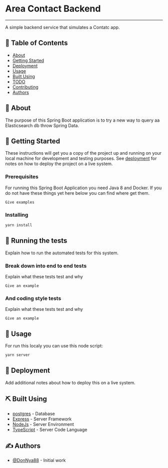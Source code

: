 # Area Contact Backend
---
A simple backend service that simulates a Contatc app.

## 📝 Table of Contents

- [About](#about)
- [Getting Started](#getting_started)
- [Deployment](#deployment)
- [Usage](#usage)
- [Built Using](#built_using)
- [TODO](../TODO.md)
- [Contributing](../CONTRIBUTING.md)
- [Authors](#authors)
<!-- - [Acknowledgments](#acknowledgement) -->

## 🧐 About <a name = "about"></a>

The purpose of this Spring Boot application is to try a new way to query aa Elasticsearch db throw Spring Data.

## 🏁 Getting Started <a name = "getting_started"></a>

These instructions will get you a copy of the project up and running on your local machine for development and testing purposes. See [deployment](#deployment) for notes on how to deploy the project on a live system.

### Prerequisites
For running this Spring Boot Application you need Java 8 and Docker. If you do not have these things yet here below you can find where get them.
```
Give examples
```

### Installing

```bash
yarn install
```

## 🔧 Running the tests <a name = "tests"></a>

Explain how to run the automated tests for this system.

### Break down into end to end tests

Explain what these tests test and why

```
Give an example
```

### And coding style tests

Explain what these tests test and why

```
Give an example
```

## 🎈 Usage <a name="usage"></a>

For run this localy you can use this node script:

```bash
yarn server
```

## 🚀 Deployment <a name = "deployment"></a>

Add additional notes about how to deploy this on a live system.

## ⛏️ Built Using <a name = "built_using"></a>

- [postgres](https://postgresql.org/) - Database
- [Express](https://expressjs.com/) - Server Framework
- [NodeJs](https://nodejs.org/en/) - Server Environment
- [TypeScript](https://typescriptlang.org/) - Server Code Language

## ✍️ Authors <a name = "authors"></a>

- [@DonNya88](https://github.com/DonNy88) - Initial work

<!-- See also the list of [contributors](https://github.com/kylelobo/The-Documentation-Compendium/contributors) who participated in this project.

## 🎉 Acknowledgements <a name = "acknowledgement"></a>

- Hat tip to anyone whose code was used
- Inspiration
- References -->
